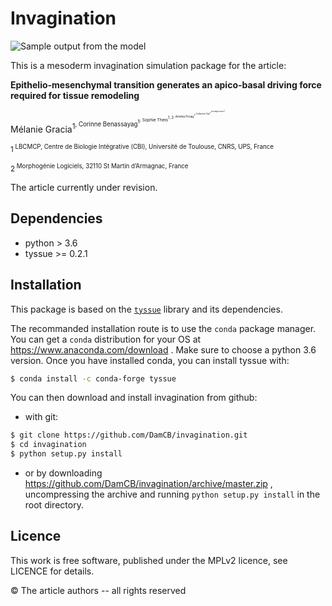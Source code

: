 # Invagination

![Sample output from the model](data/png/header.png)


This is a mesoderm invagination simulation package for the article:

**Epithelio-mesenchymal transition generates an apico-basal driving force required for tissue remodeling**

Mélanie Gracia<sup>1<sup/>, Corinne Benassayag<sup>1<sup/>, Sophie Theis<sup>1, 2<sup/>, Amsha Proag<sup>1<sup/>, Guillaume Gay<sup>2<sup/> and Magali Suzanne<sup>1<sup/>

<sup>1<sup/> LBCMCP, Centre de Biologie Intégrative (CBI), Université de Toulouse, CNRS, UPS, France

<sup>2<sup/>  Morphogénie Logiciels, 32110 St Martin d’Armagnac, France

The article currently under revision.

## Dependencies

- python > 3.6
- tyssue >= 0.2.1


## Installation

This package is based on the [`tyssue`](https://tyssue.readthedocs.org) library and its dependencies.

The recommanded installation route is to use the `conda` package manager. You can get a `conda` distribution for your OS at https://www.anaconda.com/download . Make sure to choose a python 3.6 version. Once you have installed conda, you can install tyssue with:

```bash
$ conda install -c conda-forge tyssue
```

You can then download and install invagination from github:

- with git:

```bash
$ git clone https://github.com/DamCB/invagination.git
$ cd invagination
$ python setup.py install
```

- or by downloading https://github.com/DamCB/invagination/archive/master.zip ,  uncompressing the archive and running `python setup.py install` in the root directory.

## Licence

This work is free software, published under the MPLv2 licence, see LICENCE for details.


&copy; The article authors -- all rights reserved
